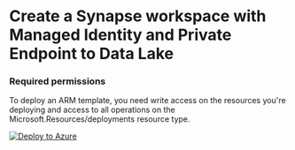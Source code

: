 # Create a Synapse workspace with Managed Identity and Private Endpoint to Data Lake

### Required permissions
To deploy an ARM template, you need write access on the resources you're deploying and access to all operations on the Microsoft.Resources/deployments resource type.

[![Deploy to Azure](https://aka.ms/deploytoazurebutton)](https://portal.azure.com/#create/Microsoft.Template/uri/https%3A%2F%2Fraw.githubusercontent.com%2Fmicrosoft%2Fpowercat-automation-kit%2FFlow-byodl%2FAutomationKit_Flow_BYODL%2FControl%2520Center%2FFlow%2520Monitoring%2FFlow%2520Monitoring%2520with%2520Azure%2520Synapse%2520link%2FSynpase-without-managed%2520identity-azure-templates%2FSynapseworkspacewithdatalake.json)
